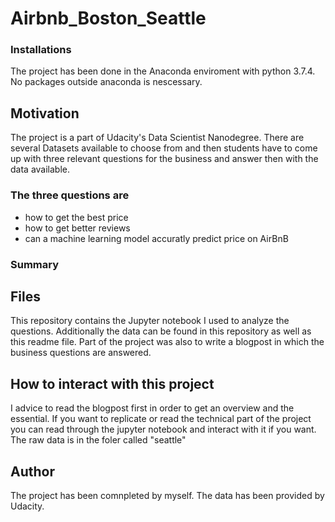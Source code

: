 # Airbnb_Boston_Seattle

### Installations
The project has been done in the Anaconda enviroment with python 3.7.4.
No packages outside anaconda is nescessary.

## Motivation
The project is a part of Udacity's Data Scientist Nanodegree.
There are several Datasets available to choose from and then students have to come up with three relevant questions for the business and answer then with the data available.

### The three questions are
* how to get the best price
* how to get better reviews
* can a machine learning model accuratly predict price on AirBnB

### Summary


## Files
This repository contains the Jupyter notebook I used to analyze the questions.
Additionally the data can be found in this repository as well as this readme file.
Part of the project was also to write a blogpost in which the business questions are answered.

## How to interact with this project
I advice to read the blogpost first in order to get an overview and the essential. If you want to replicate or read the technical part of the project you can read through the jupyter notebook and interact with it if you want. The raw data is in the foler called "seattle"

## Author
The project has been comnpleted by myself.
The data has been provided by Udacity.
